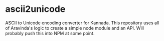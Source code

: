 # ascii2unicode
ASCII to Unicode encoding converter for Kannada. This repository uses all of Aravinda's logic to create a simple node module and an API. Will probably push this into NPM at some point.
